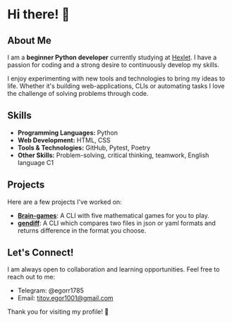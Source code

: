 # Hi there! 👋

## About Me

I am a **beginner Python developer** currently studying at [Hexlet](https://hexlet.io). I have a passion for coding and a strong desire to continuously develop my skills. 

I enjoy experimenting with new tools and technologies to bring my ideas to life. Whether it's building web-applications, CLIs or automating tasks I love the challenge of solving problems through code.

## Skills

- **Programming Languages:** Python
- **Web Development:** HTML, CSS
- **Tools & Technologies:** GitHub, Pytest, Poetry
- **Other Skills:** Problem-solving, critical thinking, teamwork, English language C1

## Projects

Here are a few projects I've worked on:

- **[Brain-games](https://github.com/EgorTitov01/Brain-games)**: A CLI with five mathematical games for you to play. 
- **[gendiff](https://github.com/EgorTitov01/gendiff)**: A CLI which compares two files in json or yaml formats and returns difference in the format you choose.

## Let's Connect!

I am always open to collaboration and learning opportunities. Feel free to reach out to me:

- Telegram: @egorr1785
- Email: titov.egor1001@gmail.com

Thank you for visiting my profile! 🚀

